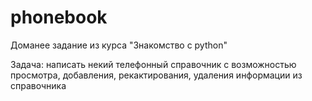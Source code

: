 # phonebook

Доманее задание из курса "Знакомство с python"

Задача:
написать некий телефонный справочник с возможностью просмотра, добавления, рекактирования, удаления информации из справочника
